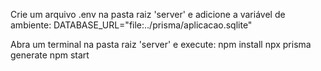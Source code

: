 Crie um arquivo .env na pasta raiz 'server' e adicione a variável de ambiente: DATABASE_URL="file:../prisma/aplicacao.sqlite"

Abra um terminal na pasta raiz 'server' e execute:
npm install
npx prisma generate
npm start
